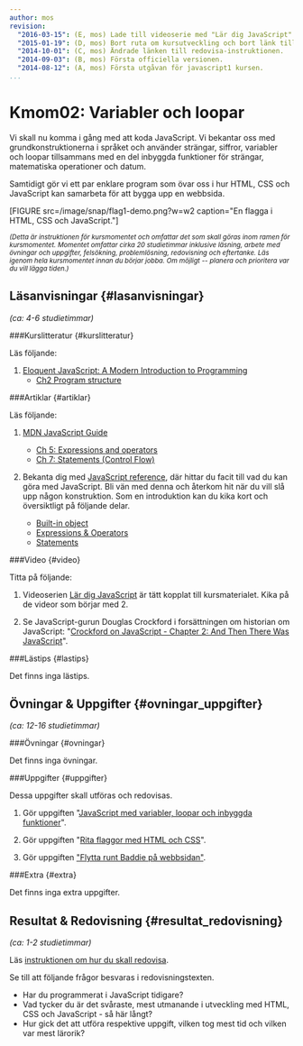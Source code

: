 ```yaml
---
author: mos
revision:
  "2016-03-15": (E, mos) Lade till videoserie med "Lär dig JavaScript".
  "2015-01-19": (D, mos) Bort ruta om kursutveckling och bort länk till youtube-serie.
  "2014-10-01": (C, mos) Ändrade länken till redovisa-instruktionen.
  "2014-09-03": (B, mos) Första officiella versionen.
  "2014-08-12": (A, mos) Första utgåvan för javascript1 kursen.
...
```

Kmom02: Variabler och loopar <!-- Villkor och loopar -->
==================================

Vi skall nu komma i gång med att koda JavaScript. Vi bekantar oss med grundkonstruktionerna i språket och använder strängar, siffror, variabler och loopar tillsammans med en del inbyggda funktioner för strängar, matematiska operationer och datum.

Samtidigt gör vi ett par enklare program som övar oss i hur HTML, CSS och JavaScript kan samarbeta för att bygga upp en webbsida. 

<!--more-->

[FIGURE src=/image/snap/flag1-demo.png?w=w2 caption="En flagga i HTML, CSS och JavaScript."]

<small>*(Detta är instruktionen för kursmomentet och omfattar det som skall göras inom ramen för kursmomentet. Momentet omfattar cirka 20 studietimmar inklusive läsning, arbete med övningar och uppgifter, felsökning, problemlösning, redovisning och eftertanke. Läs igenom hela kursmomentet innan du börjar jobba. Om möjligt -- planera och prioritera var du vill lägga tiden.)*</small>



Läsanvisningar  {#lasanvisningar}
---------------------------------

*(ca: 4-6 studietimmar)*


###Kurslitteratur  {#kurslitteratur}

Läs följande:

1. [Eloquent JavaScript: A Modern Introduction to Programming](kunskap/boken-eloquent-javascript-a-modern-introduction-to-programming) 
    * [Ch2 Program structure](http://eloquentjavascript.net/02_program_structure.html)

<!--
1. [Speaking JavaScript](kunskap/boken-speaking-javascript)

    * Chapter 1. Basic JavaScript
-->



###Artiklar {#artiklar}

Läs följande:

1. [MDN JavaScript Guide](https://developer.mozilla.org/en-US/docs/Web/JavaScript/Guide)
    * [Ch 5: Expressions and operators](https://developer.mozilla.org/en-US/docs/Web/JavaScript/Guide/Expressions_and_Operators)
    * [Ch 7: Statements (Control Flow)](https://developer.mozilla.org/en-US/docs/Web/JavaScript/Guide/Statements)

2. Bekanta dig med [JavaScript reference](https://developer.mozilla.org/en-US/docs/Web/JavaScript/Reference), där hittar du facit till vad du kan göra med JavaScript. Bli vän med denna och återkom hit när du vill slå upp någon konstruktion. Som en introduktion kan du kika kort och översiktligt på följande delar.
    * [Built-in object](https://developer.mozilla.org/en-US/docs/Web/JavaScript/Reference/Global_Objects)
    * [Expressions & Operators](https://developer.mozilla.org/en-US/docs/Web/JavaScript/Reference/Operators)
    * [Statements](https://developer.mozilla.org/en-US/docs/Web/JavaScript/Reference/Statements)



###Video  {#video}

Titta på följande:

1. Videoserien [Lär dig JavaScript](https://www.youtube.com/playlist?list=PLKtP9l5q3ce-Id4-mxJK1Pi91_7Ob1W-K) är tätt kopplat till kursmaterialet. Kika på de videor som börjar med 2.

1. Se JavaScript-gurun Douglas Crockford i forsättningen om historian om JavaScript: "[Crockford on JavaScript - Chapter 2: And Then There Was JavaScript](https://www.youtube.com/watch?v=RO1Wnu-xKoY)".



###Lästips {#lastips}

Det finns inga lästips.

<!--
1. Artikel "[The World's Most Misunderstood Programming Language](http://javascript.crockford.com/javascript.html)" från 2001 av Douglas Crockford där han förklarar varför han tror att JavaScript fick dåligt rykte inledningsvis.
-->



Övningar & Uppgifter  {#ovningar_uppgifter}
-------------------------------------------

*(ca: 12-16 studietimmar)*


###Övningar {#ovningar}

Det finns inga övningar.


<!--
1. Läs igenom artiklen "[Programmering med grunderna i JavaScript](kunskap/programmering-med-grunderna-i-javascript)". Om du gör exempelprogrammen så kan du spara dem i kursrepot under me/kmom02/core.
-->



###Uppgifter {#uppgifter}

Dessa uppgifter skall utföras och redovisas.

<!-- Lab2 Villkor och loopar -->

1. Gör uppgiften "[JavaScript med variabler, loopar och inbyggda funktioner](uppgift/javascript-med-variabler-loopar-och-inbyggda-funktioner)".

2. Gör uppgiften "[Rita flaggor med HTML och CSS](uppgift/gor-svenska-flaggan-i-html-och-css)".

3. Gör uppgiften ["Flytta runt Baddie på webbsidan"](uppgift/flytta-runt-en-baddie-pa-webbsidan).



###Extra {#extra}

Det finns inga extra uppgifter.



Resultat & Redovisning  {#resultat_redovisning}
-----------------------------------------------

*(ca: 1-2 studietimmar)*

Läs [instruktionen om hur du skall redovisa](javascript1/redovisa).

Se till att följande frågor besvaras i redovisningstexten.

* Har du programmerat i JavaScript tidigare?
* Vad tycker du är det svåraste, mest utmanande i utveckling med HTML, CSS och JavaScript - så här långt?
* Hur gick det att utföra respektive uppgift, vilken tog mest tid och vilken var mest lärorik?
